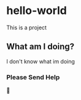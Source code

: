 # hello-world

This is a project

## What am I doing? 

I don't know what im doing

### Please Send Help

🥚
